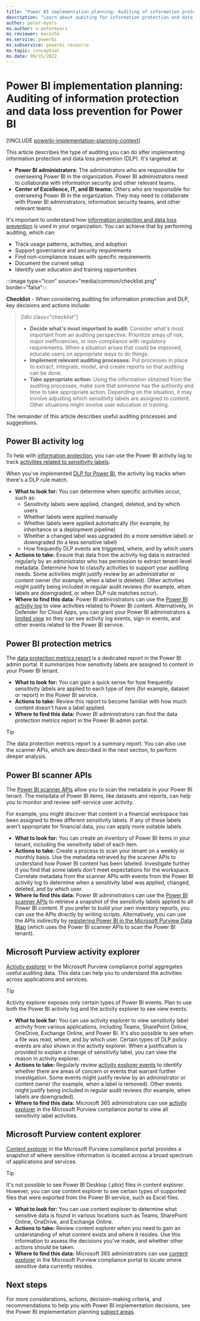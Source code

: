 ```yaml
---
title: "Power BI implementation planning: Auditing of information protection and data loss prevention for Power BI"
description: "Learn about auditing for information protection and data loss prevention for Power BI."
author: peter-myers
ms.author: v-petermyers
ms.reviewer: maroche
ms.service: powerbi
ms.subservice: powerbi-resource
ms.topic: conceptual
ms.date: 09/15/2022
---
```


# Power BI implementation planning: Auditing of information protection and data loss prevention for Power BI

[!INCLUDE [powerbi-implementation-planning-context](includes/powerbi-implementation-planning-context.md)]

This article describes the type of auditing you can do after implementing information protection and data loss prevention (DLP). It's targeted at:

- **Power BI administrators:** The administrators who are responsible for overseeing Power BI in the organization. Power BI administrators need to collaborate with information security and other relevant teams.
- **Center of Excellence, IT, and BI teams:** Others who are responsible for overseeing Power BI in the organization. They may need to collaborate with Power BI administrators, information security teams, and other relevant teams.

It's important to understand how [information protection and data loss prevention](powerbi-implementation-planning-info-protection-data-loss-prevention-overview.md) is used in your organization. You can achieve that by performing auditing, which can:

- Track usage patterns, activities, and adoption
- Support governance and security requirements
- Find non-compliance issues with specific requirements
- Document the current setup
- Identify user education and training opportunities

:::image type="icon" source="media/common/checklist.png" border="false":::

**Checklist** - When considering auditing for information protection and DLP, key decisions and actions include:

> [!div class="checklist"]
> - **Decide what's most important to audit:** Consider what's most important from an auditing perspective. Prioritize areas of risk, major inefficiencies, or non-compliance with regulatory requirements. When a situation arises that could be improved, educate users on appropriate ways to do things.
> - **Implement relevant auditing processes:** Put processes in place to extract, integrate, model, and create reports so that auditing can be done.
> - **Take appropriate action:** Using the information obtained from the auditing processes, make sure that someone has the authority and time to take appropriate action. Depending on the situation, it may involve adjusting which sensitivity labels are assigned to content. Other situations might involve user education or training.

The remainder of this article describes useful auditing processes and suggestions.

## Power BI activity log

To help with [information protection](powerbi-implementation-planning-info-protection.md), you can use the Power BI activity log to track [activities related to sensitivity labels](/power-bi/enterprise/service-security-sensitivity-label-audit-schema).

When you've implemented [DLP for Power BI](powerbi-implementation-planning-data-loss-prevention.md), the activity log tracks when there's a DLP rule match.

- **What to look for:** You can determine when specific activities occur, such as:
  - Sensitivity labels were applied, changed, deleted, and by which users
  - Whether labels were applied manually
  - Whether labels were applied automatically (for example, by inheritance or a deployment pipeline)
  - Whether a changed label was upgraded (to a more sensitive label) or downgraded (to a less sensitive label)
  - How frequently DLP events are triggered, where, and by which users
- **Actions to take:** Ensure that data from the activity log data is extracted regularly by an administrator who has permission to extract tenant-level metadata. Determine how to classify activities to support your auditing needs. Some activities might justify review by an administrator or content owner (for example, when a label is deleted). Other activities might justify being included in regular audit reviews (for example, when labels are downgraded, or when DLP rule matches occur).
- **Where to find this data:** Power BI administrators can use the [Power BI activity log](/power-bi/admin/service-admin-auditing) to view activities related to Power BI content. Alternatively, in Defender for Cloud Apps, you can grant your Power BI administrators a [limited view](/power-bi/enterprise/service-security-using-defender-for-cloud-apps-controls#power-bi-admin-role-in-defender-for-cloud-apps) so they can see activity log events, sign-in events, and other events related to the Power BI service.

## Power BI protection metrics

The [data protection metrics report](/power-bi/enterprise/service-security-data-protection-metrics-report) is a dedicated report in the Power BI admin portal. It summarizes how sensitivity labels are assigned to content in your Power BI tenant.

- **What to look for:** You can gain a quick sense for how frequently sensitivity labels are applied to each type of item (for example, dataset or report) in the Power BI service.
- **Actions to take:** Review this report to become familiar with how much content doesn't have a label applied.
- **Where to find this data:** Power BI administrators can find the data protection metrics report in the Power BI admin portal.

> [!TIP]
> The data protection metrics report is a summary report. You can also use the scanner APIs, which are described in the next section, to perform deeper analysis.

## Power BI scanner APIs

The [Power BI scanner APIs](/power-bi/enterprise/service-admin-metadata-scanning) allow you to scan the metadata in your Power BI tenant. The metadata of Power BI items, like datasets and reports, can help you to monitor and review self-service user activity.

For example, you might discover that content in a financial workspace has been assigned to three different sensitivity labels. If any of these labels aren't appropriate for financial data, you can apply more suitable labels.

- **What to look for:** You can create an inventory of Power BI items in your tenant, including the sensitivity label of each item.
- **Actions to take:** Create a process to scan your tenant on a weekly or monthly basis. Use the metadata retrieved by the scanner APIs to understand how Power BI content has been labeled. Investigate further if you find that some labels don't meet expectations for the workspace. Correlate metadata from the scanner APIs with events from the Power BI activity log to determine when a sensitivity label was applied, changed, deleted, and by which user.
- **Where to find this data:** Power BI administrators can use the [Power BI scanner APIs](/power-bi/enterprise/service-admin-metadata-scanning) to retrieve a snapshot of the sensitivity labels applied to all Power BI content. If you prefer to build your own inventory reports, you can use the APIs directly by writing scripts. Alternatively, you can use the APIs indirectly by [registering Power BI in the Microsoft Purview Data Map](/azure/purview/register-scan-power-bi-tenant) (which uses the Power BI scanner APIs to scan the Power BI tenant).

## Microsoft Purview activity explorer

[Activity explorer](/microsoft-365/compliance/data-classification-activity-explorer) in the Microsoft Purview compliance portal aggregates useful auditing data. This data can help you to understand the activities across applications and services.

> [!TIP]
> Activity explorer exposes only certain types of Power BI events. Plan to use both the Power BI activity log and the activity explorer to see view events.

- **What to look for:** You can use activity explorer to view sensitivity label activity from various applications, including Teams, SharePoint Online, OneDrive, Exchange Online, and Power BI. It's also possible to see when a file was read, where, and by which user. Certain types of DLP policy events are also shown in the activity explorer. When a justification is provided to explain a change of sensitivity label, you can view the reason in activity explorer.
- **Actions to take:** Regularly review [activity explorer events](/microsoft-365/compliance/data-classification-activity-explorer-available-events) to identify whether there are areas of concern or events that warrant further investigation. Some events might justify review by an administrator or content owner (for example, when a label is removed). Other events might justify being included in regular audit reviews (for example, when labels are downgraded).
- **Where to find this data:** Microsoft 365 administrators can use [activity explorer](/microsoft-365/compliance/data-classification-activity-explorer) in the Microsoft Purview compliance portal to view all sensitivity label activities.

## Microsoft Purview content explorer

[Content explorer](/microsoft-365/compliance/data-classification-content-explorer) in the Microsoft Purview compliance portal provides a snapshot of where sensitive information is located across a broad spectrum of applications and services.

> [!TIP]
> It's not possible to see Power BI Desktop (.pbix) files in content explorer. However, you can use content explorer to see certain types of supported files that were exported from the Power BI service, such as Excel files.

- **What to look for:** You can use content explorer to determine what sensitive data is found in various locations such as Teams, SharePoint Online, OneDrive, and Exchange Online.
- **Actions to take:** Review content explorer when you need to gain an understanding of what content exists and where it resides. Use this information to assess the decisions you've made, and whether other actions should be taken.
- **Where to find this data:** Microsoft 365 administrators can use [content explorer](/microsoft-365/compliance/data-classification-content-explorer) in the Microsoft Purview compliance portal to locate where sensitive data currently resides.

## Next steps

For more considerations, actions, decision-making criteria, and recommendations to help you with Power BI implementation decisions, see the Power BI implementation planning [subject areas](powerbi-implementation-planning-introduction.md#subject-areas).
